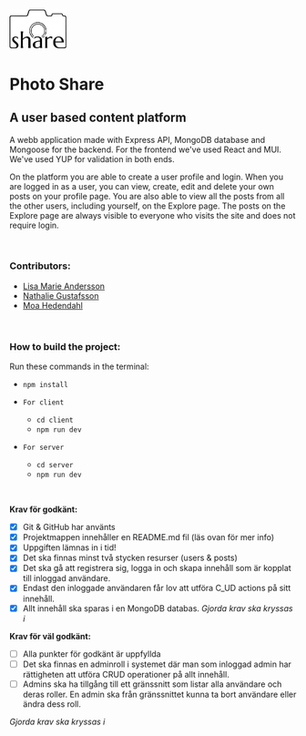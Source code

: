 # <img src="./client/src/assets/share-thin.png" width="100rem"/>

# Photo Share

## A user based content platform

A webb application made with Express API, MongoDB database and Mongoose for the backend. For the frontend we've used React and MUI. We've used YUP for validation in both ends.

On the platform you are able to create a user profile and login. When you are logged in as a user, you can view, create, edit and delete your own posts on your profile page. You are also able to view all the posts from all the other users, including yourself, on the Explore page. The posts on the Explore page are always visible to everyone who visits the site and does not require login.

<br>

### Contributors:

- [Lisa Marie Andersson](https://github.com/lisamarieandersson)
- [Nathalie Gustafsson](https://github.com/nathaliegustafsson)
- [Moa Hedendahl](https://github.com/moamoa07)

<br>

### How to build the project:

Run these commands in the terminal:

- `npm install`

- `For client`
    - `cd client`
    - `npm run dev`

- `For server`
    - `cd server`
    - `npm run dev`

<br>

**Krav för godkänt:**

- [x] Git & GitHub har använts
- [x] Projektmappen innehåller en README.md fil (läs ovan för mer info)
- [x] Uppgiften lämnas in i tid!
- [x] Det ska finnas minst två stycken resurser (users & posts)
- [x] Det ska gå att registrera sig, logga in och skapa innehåll som är kopplat till inloggad användare.
- [x] Endast den inloggade användaren får lov att utföra C_UD actions på sitt innehåll.
- [x] Allt innehåll ska sparas i en MongoDB databas.
_Gjorda krav ska kryssas i_

**Krav för väl godkänt:**

- [ ] Alla punkter för godkänt är uppfyllda
- [ ] Det ska finnas en adminroll i systemet där man som inloggad admin har rättigheten att utföra CRUD operationer på allt innehåll.
- [ ] Admins ska ha tillgång till ett gränssnitt som listar alla användare och deras roller. En admin ska från gränssnittet kunna ta bort användare eller ändra dess roll.

_Gjorda krav ska kryssas i_
